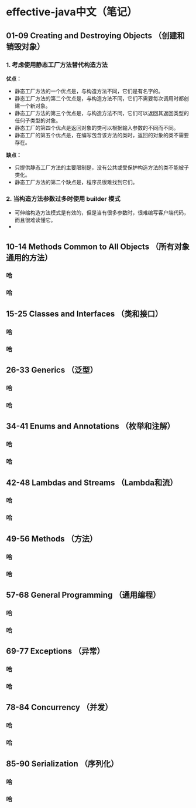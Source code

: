 # effective-java中文（笔记）

## 01-09 Creating and Destroying Objects （创建和销毁对象）

### 1. 考虑使用静态工厂方法替代构造方法

**优点：**
* 静态工厂方法的一个优点是，与构造方法不同，它们是有名字的。
* 静态工厂方法的第二个优点是，与构造方法不同，它们不需要每次调用时都创建一个新对象。
* 静态工厂方法的第三个优点是，与构造方法不同，它们可以返回其返回类型的任何子类型的对象。
* 静态工厂的第四个优点是返回对象的类可以根据输入参数的不同而不同。
* 静态工厂的第五个优点是，在编写包含该方法的类时，返回的对象的类不需要存在。

**缺点：**
* 只提供静态工厂方法的主要限制是，没有公共或受保护构造方法的类不能被子类化。
* 静态工厂方法的第二个缺点是，程序员很难找到它们。

### 2. 当构造方法参数过多时使用 builder 模式

* 可伸缩构造方法模式是有效的，但是当有很多参数时，很难编写客户端代码，而且很难读懂它。
* 

## 10-14 Methods Common to All Objects （所有对象通用的方法）

### 哈

### 哈

## 15-25 Classes and Interfaces （类和接口）

### 哈

### 哈

## 26-33 Generics （泛型）

### 哈

### 哈

## 34-41 Enums and Annotations （枚举和注解）

### 哈

### 哈

## 42-48 Lambdas and Streams （Lambda和流）

### 哈

### 哈

## 49-56 Methods （方法）

### 哈

### 哈

## 57-68 General Programming （通用编程）

### 哈

### 哈

## 69-77 Exceptions （异常）

### 哈

### 哈

## 78-84 Concurrency （并发）

### 哈

### 哈

## 85-90 Serialization （序列化）

### 哈

### 哈





